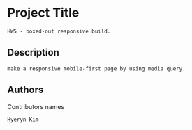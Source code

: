 # Project Title

`HW5 - boxed-out responsive build.`

## Description

`make a responsive mobile-first page by using media query.`


## Authors

Contributors names

`Hyeryn Kim`
